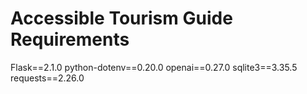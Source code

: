 # Accessible Tourism Guide Requirements
Flask==2.1.0
python-dotenv==0.20.0
openai==0.27.0
sqlite3==3.35.5
requests==2.26.0

